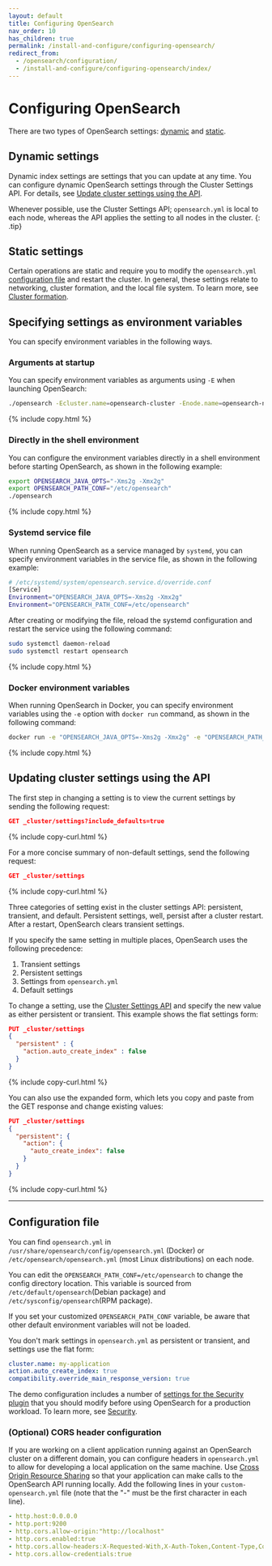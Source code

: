 ```yaml
---
layout: default
title: Configuring OpenSearch
nav_order: 10
has_children: true
permalink: /install-and-configure/configuring-opensearch/
redirect_from:
  - /opensearch/configuration/
  - /install-and-configure/configuring-opensearch/index/
---
```


# Configuring OpenSearch

There are two types of OpenSearch settings: [dynamic](#dynamic-settings) and [static](#static-settings).

## Dynamic settings

Dynamic index settings are settings that you can update at any time. You can configure dynamic OpenSearch settings through the Cluster Settings API. For details, see [Update cluster settings using the API](#updating-cluster-settings-using-the-api).

Whenever possible, use the Cluster Settings API; `opensearch.yml` is local to each node, whereas the API applies the setting to all nodes in the cluster. 
{: .tip}

## Static settings

Certain operations are static and require you to modify the `opensearch.yml` [configuration file](#configuration-file) and restart the cluster. In general, these settings relate to networking, cluster formation, and the local file system. To learn more, see [Cluster formation]({{site.url}}{{site.baseurl}}/opensearch/cluster/).

## Specifying settings as environment variables

You can specify environment variables in the following ways.

### Arguments at startup

You can specify environment variables as arguments using `-E` when launching OpenSearch:

```bash
./opensearch -Ecluster.name=opensearch-cluster -Enode.name=opensearch-node1 -Ehttp.host=0.0.0.0 -Ediscovery.type=single-node
```
{% include copy.html %}

### Directly in the shell environment

You can configure the environment variables directly in a shell environment before starting OpenSearch, as shown in the following example:

```bash
export OPENSEARCH_JAVA_OPTS="-Xms2g -Xmx2g"
export OPENSEARCH_PATH_CONF="/etc/opensearch"
./opensearch
```
{% include copy.html %}

### Systemd service file

When running OpenSearch as a service managed by `systemd`, you can specify environment variables in the service file, as shown in the following example:

```bash
# /etc/systemd/system/opensearch.service.d/override.conf
[Service]
Environment="OPENSEARCH_JAVA_OPTS=-Xms2g -Xmx2g"
Environment="OPENSEARCH_PATH_CONF=/etc/opensearch"
```
After creating or modifying the file, reload the systemd configuration and restart the service using the following command:

```bash
sudo systemctl daemon-reload
sudo systemctl restart opensearch
```
{% include copy.html %}

### Docker environment variables

When running OpenSearch in Docker, you can specify environment variables using the `-e` option with `docker run` command, as shown in the following command:

```bash
docker run -e "OPENSEARCH_JAVA_OPTS=-Xms2g -Xmx2g" -e "OPENSEARCH_PATH_CONF=/usr/share/opensearch/config" opensearchproject/opensearch:latest
```
{% include copy.html %}


## Updating cluster settings using the API

The first step in changing a setting is to view the current settings by sending the following request:

```json
GET _cluster/settings?include_defaults=true
```
{% include copy-curl.html %}

For a more concise summary of non-default settings, send the following request:

```json
GET _cluster/settings
```
{% include copy-curl.html %}

Three categories of setting exist in the cluster settings API: persistent, transient, and default. Persistent settings, well, persist after a cluster restart. After a restart, OpenSearch clears transient settings.

If you specify the same setting in multiple places, OpenSearch uses the following precedence:

1. Transient settings
2. Persistent settings
3. Settings from `opensearch.yml`
4. Default settings

To change a setting, use the [Cluster Settings API]({{site.url}}{{site.baseurl}}/api-reference/cluster-api/cluster-settings/) and specify the new value as either persistent or transient. This example shows the flat settings form:

```json
PUT _cluster/settings
{
  "persistent" : {
    "action.auto_create_index" : false
  }
}
```
{% include copy-curl.html %}

You can also use the expanded form, which lets you copy and paste from the GET response and change existing values:

```json
PUT _cluster/settings
{
  "persistent": {
    "action": {
      "auto_create_index": false
    }
  }
}
```
{% include copy-curl.html %}

---

## Configuration file

You can find `opensearch.yml` in `/usr/share/opensearch/config/opensearch.yml` (Docker) or `/etc/opensearch/opensearch.yml` (most Linux distributions) on each node.

You can edit the `OPENSEARCH_PATH_CONF=/etc/opensearch` to change the config directory location. This variable is sourced from `/etc/default/opensearch`(Debian package) and `/etc/sysconfig/opensearch`(RPM package).

If you set your customized `OPENSEARCH_PATH_CONF` variable, be aware that other default environment variables will not be loaded.

You don't mark settings in `opensearch.yml` as persistent or transient, and settings use the flat form:

```yml
cluster.name: my-application
action.auto_create_index: true
compatibility.override_main_response_version: true
```

The demo configuration includes a number of [settings for the Security plugin]({{site.url}}{{site.baseurl}}/install-and-configure/configuring-opensearch/security-settings/) that you should modify before using OpenSearch for a production workload. To learn more, see [Security]({{site.url}}{{site.baseurl}}/security/).

### (Optional) CORS header configuration

If you are working on a client application running against an OpenSearch cluster on a different domain, you can configure headers in `opensearch.yml` to allow for developing a local application on the same machine. Use [Cross Origin Resource Sharing](https://developer.mozilla.org/en-US/docs/Web/HTTP/CORS) so that your application can make calls to the OpenSearch API running locally. Add the following lines in your `custom-opensearch.yml` file (note that the "-" must be the first character in each line).
```yml
- http.host:0.0.0.0
- http.port:9200
- http.cors.allow-origin:"http://localhost"
- http.cors.enabled:true
- http.cors.allow-headers:X-Requested-With,X-Auth-Token,Content-Type,Content-Length,Authorization
- http.cors.allow-credentials:true
```
